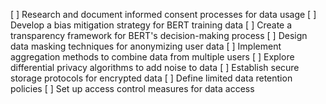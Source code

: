 [ ] Research and document informed consent processes for data usage
[ ] Develop a bias mitigation strategy for BERT training data
[ ] Create a transparency framework for BERT's decision-making process
[ ] Design data masking techniques for anonymizing user data
[ ] Implement aggregation methods to combine data from multiple users
[ ] Explore differential privacy algorithms to add noise to data
[ ] Establish secure storage protocols for encrypted data
[ ] Define limited data retention policies
[ ] Set up access control measures for data access
